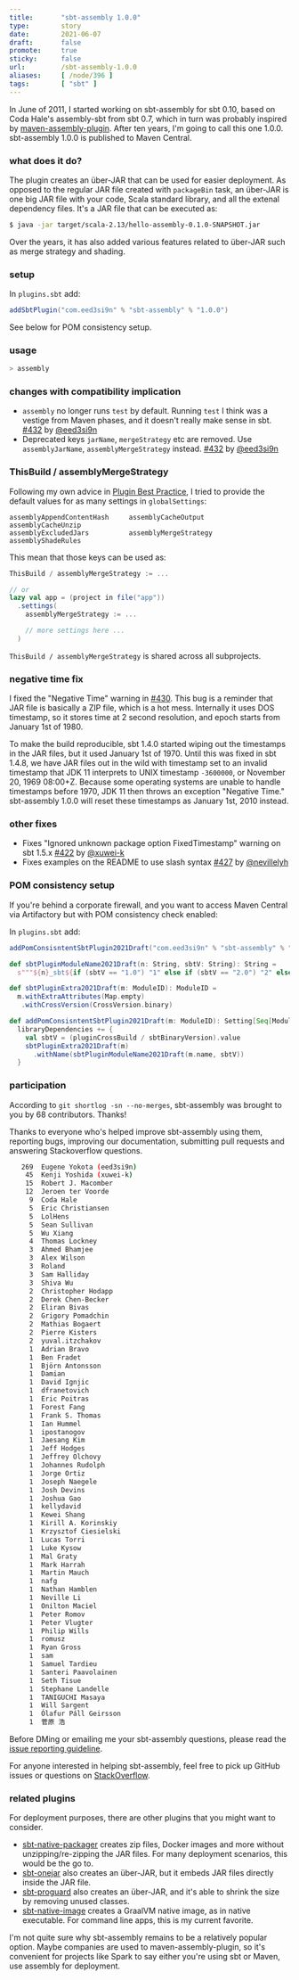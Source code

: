 ```yaml
---
title:       "sbt-assembly 1.0.0"
type:        story
date:        2021-06-07
draft:       false
promote:     true
sticky:      false
url:         /sbt-assembly-1.0.0
aliases:     [ /node/396 ]
tags:        [ "sbt" ]
---
```


  [432]: https://github.com/sbt/sbt-assembly/pull/432
  [422]: https://github.com/sbt/sbt-assembly/pull/422
  [427]: https://github.com/sbt/sbt-assembly/pull/427
  [430]: https://github.com/sbt/sbt-assembly/pull/430
  [@eed3si9n]: https://github.com/eed3si9n/
  [@xuwei-k]: https://github.com/xuwei-k
  [@nevillelyh]: https://github.com/nevillelyh
  [maven-assembly-plugin]: https://maven.apache.org/plugins/maven-assembly-plugin/

In June of 2011, I started working on sbt-assembly for sbt 0.10, based on Coda Hale's assembly-sbt from sbt 0.7, which in turn was probably inspired by [maven-assembly-plugin][maven-assembly-plugin]. After ten years, I'm going to call this one 1.0.0. sbt-assembly 1.0.0 is published to Maven Central.

<!--more-->

### what does it do?

The plugin creates an über-JAR that can be used for easier deployment. As opposed to the regular JAR file created with `packageBin` task, an über-JAR is one big JAR file with your code, Scala standard library, and all the extenal dependency files. It's a JAR file that can be executed as:

```bash
$ java -jar target/scala-2.13/hello-assembly-0.1.0-SNAPSHOT.jar
```

Over the years, it has also added various features related to über-JAR such as merge strategy and shading.

### setup

In `plugins.sbt` add:

```scala
addSbtPlugin("com.eed3si9n" % "sbt-assembly" % "1.0.0")
```

See below for POM consistency setup.

### usage

```bash
> assembly
```

### changes with compatibility implication

- `assembly` no longer runs `test` by default. Running `test` I think was a vestige from Maven phases, and it doesn't really make sense in sbt. [#432][432] by [@eed3si9n][@eed3si9n]
- Deprecated keys `jarName`, `mergeStrategy` etc are removed. Use `assemblyJarName`, `assemblyMergeStrategy` instead. [#432][432] by [@eed3si9n][@eed3si9n]

### ThisBuild / assemblyMergeStrategy

Following my own advice in [Plugin Best Practice](https://www.scala-sbt.org/1.x/docs/Plugins-Best-Practices.html#Provide+default+values+in), I tried to provide the default values for as many settings in `globalSettings`:

```
assemblyAppendContentHash     assemblyCacheOutput           assemblyCacheUnzip
assemblyExcludedJars          assemblyMergeStrategy         assemblyShadeRules
```

This mean that those keys can be used as:

```scala
ThisBuild / assemblyMergeStrategy := ...

// or
lazy val app = (project in file("app"))
  .settings(
    assemblyMergeStrategy := ...

    // more settings here ...
  )
```

`ThisBuild / assemblyMergeStrategy` is shared across all subprojects.

### negative time fix

I fixed the "Negative Time" warning in [#430][430]. This bug is a reminder that JAR file is basically a ZIP file, which is a hot mess. Internally it uses DOS timestamp, so it stores time at 2 second resolution, and epoch starts from January 1st of 1980.

To make the build reproducible, sbt 1.4.0 started wiping out the timestamps in the JAR files, but it used January 1st of 1970. Until this was fixed in sbt 1.4.8, we have JAR files out in the wild with timestamp set to an invalid timestamp that JDK 11 interprets to UNIX timestamp `-3600000`, or November 20, 1969 08:00+Z. Because some operating systems are unable to handle timestamps before 1970, JDK 11 then throws an exception "Negative Time." sbt-assembly 1.0.0 will reset these timestamps as January 1st, 2010 instead.

### other fixes

- Fixes "Ignored unknown package option FixedTimestamp" warning on sbt 1.5.x [#422][422] by [@xuwei-k][@xuwei-k]
- Fixes examples on the README to use slash syntax [#427][427] by [@nevillelyh][@nevillelyh]

### POM consistency setup

If you're behind a corporate firewall, and you want to access Maven Central via Artifactory but with POM consistency check enabled:

In `plugins.sbt` add:

```scala
addPomConsisntentSbtPlugin2021Draft("com.eed3si9n" % "sbt-assembly" % "1.0.0")

def sbtPluginModuleName2021Draft(n: String, sbtV: String): String =
  s"""${n}_sbt${if (sbtV == "1.0") "1" else if (sbtV == "2.0") "2" else sbtV}"""

def sbtPluginExtra2021Draft(m: ModuleID): ModuleID =
  m.withExtraAttributes(Map.empty)
   .withCrossVersion(CrossVersion.binary)

def addPomConsisntentSbtPlugin2021Draft(m: ModuleID): Setting[Seq[ModuleID]] =
  libraryDependencies += {
    val sbtV = (pluginCrossBuild / sbtBinaryVersion).value
    sbtPluginExtra2021Draft(m)
      .withName(sbtPluginModuleName2021Draft(m.name, sbtV))
  }
```

### participation

According to `git shortlog -sn --no-merges`, sbt-assembly was brought to you by 68 contributors. Thanks!

Thanks to everyone who's helped improve sbt-assembly using them, reporting bugs, improving our documentation, submitting pull requests and answering Stackoverflow questions.

```bash
   269  Eugene Yokota (eed3si9n)
    45  Kenji Yoshida (xuwei-k)
    15  Robert J. Macomber
    12  Jeroen ter Voorde
     9  Coda Hale
     5  Eric Christiansen
     5  LolHens
     5  Sean Sullivan
     5  Wu Xiang
     4  Thomas Lockney
     3  Ahmed Bhamjee
     3  Alex Wilson
     3  Roland
     3  Sam Halliday
     3  Shiva Wu
     2  Christopher Hodapp
     2  Derek Chen-Becker
     2  Eliran Bivas
     2  Grigory Pomadchin
     2  Mathias Bogaert
     2  Pierre Kisters
     2  yuval.itzchakov
     1  Adrian Bravo
     1  Ben Fradet
     1  Björn Antonsson
     1  Damian
     1  David Ignjic
     1  dfranetovich
     1  Eric Poitras
     1  Forest Fang
     1  Frank S. Thomas
     1  Ian Hummel
     1  ipostanogov
     1  Jaesang Kim
     1  Jeff Hodges
     1  Jeffrey Olchovy
     1  Johannes Rudolph
     1  Jorge Ortiz
     1  Joseph Naegele
     1  Josh Devins
     1  Joshua Gao
     1  kellydavid
     1  Kewei Shang
     1  Kirill A. Korinskiy
     1  Krzysztof Ciesielski
     1  Lucas Torri
     1  Luke Kysow
     1  Mal Graty
     1  Mark Harrah
     1  Martin Mauch
     1  nafg
     1  Nathan Hamblen
     1  Neville Li
     1  Onilton Maciel
     1  Peter Romov
     1  Peter Vlugter
     1  Philip Wills
     1  romusz
     1  Ryan Gross
     1  sam
     1  Samuel Tardieu
     1  Santeri Paavolainen
     1  Seth Tisue
     1  Stephane Landelle
     1  TANIGUCHI Masaya
     1  Will Sargent
     1  Ólafur Páll Geirsson
     1  菅原 浩
```

Before DMing or emailing me your sbt-assembly questions, please read the [issue reporting guideline](https://github.com/sbt/sbt-assembly/blob/develop/CONTRIBUTING.md).

For anyone interested in helping sbt-assembly, feel free to pick up GitHub issues or questions on [StackOverflow](https://stackoverflow.com/questions/tagged/sbt-assembly?tab=Unanswered).

### related plugins

For deployment purposes, there are other plugins that you might want to consider.

- [sbt-native-packager](https://github.com/sbt/sbt-native-packager) creates zip files, Docker images and more without unzipping/re-zipping the JAR files. For many deployment scenarios, this would be the go to.
- [sbt-onejar](https://github.com/sbt/sbt-onejar) also creates an über-JAR, but it embeds JAR files directly inside the JAR file.
- [sbt-proguard](https://github.com/sbt/sbt-proguard) also creates an über-JAR, and it's able to shrink the size by removing unused classes.
- [sbt-native-image](https://github.com/scalameta/sbt-native-image) creates a GraalVM native image, as in native executable. For command line apps, this is my current favorite.

I'm not quite sure why sbt-assembly remains to be a relatively popular option. Maybe companies are used to maven-assembly-plugin, so it's convenient for projects like Spark to say either you're using sbt or Maven, use assembly for deployment.
